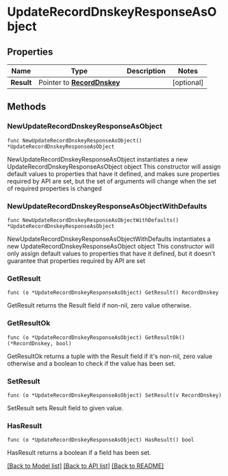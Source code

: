 # UpdateRecordDnskeyResponseAsObject

## Properties

Name | Type | Description | Notes
------------ | ------------- | ------------- | -------------
**Result** | Pointer to [**RecordDnskey**](RecordDnskey.md) |  | [optional] 

## Methods

### NewUpdateRecordDnskeyResponseAsObject

`func NewUpdateRecordDnskeyResponseAsObject() *UpdateRecordDnskeyResponseAsObject`

NewUpdateRecordDnskeyResponseAsObject instantiates a new UpdateRecordDnskeyResponseAsObject object
This constructor will assign default values to properties that have it defined,
and makes sure properties required by API are set, but the set of arguments
will change when the set of required properties is changed

### NewUpdateRecordDnskeyResponseAsObjectWithDefaults

`func NewUpdateRecordDnskeyResponseAsObjectWithDefaults() *UpdateRecordDnskeyResponseAsObject`

NewUpdateRecordDnskeyResponseAsObjectWithDefaults instantiates a new UpdateRecordDnskeyResponseAsObject object
This constructor will only assign default values to properties that have it defined,
but it doesn't guarantee that properties required by API are set

### GetResult

`func (o *UpdateRecordDnskeyResponseAsObject) GetResult() RecordDnskey`

GetResult returns the Result field if non-nil, zero value otherwise.

### GetResultOk

`func (o *UpdateRecordDnskeyResponseAsObject) GetResultOk() (*RecordDnskey, bool)`

GetResultOk returns a tuple with the Result field if it's non-nil, zero value otherwise
and a boolean to check if the value has been set.

### SetResult

`func (o *UpdateRecordDnskeyResponseAsObject) SetResult(v RecordDnskey)`

SetResult sets Result field to given value.

### HasResult

`func (o *UpdateRecordDnskeyResponseAsObject) HasResult() bool`

HasResult returns a boolean if a field has been set.


[[Back to Model list]](../README.md#documentation-for-models) [[Back to API list]](../README.md#documentation-for-api-endpoints) [[Back to README]](../README.md)


